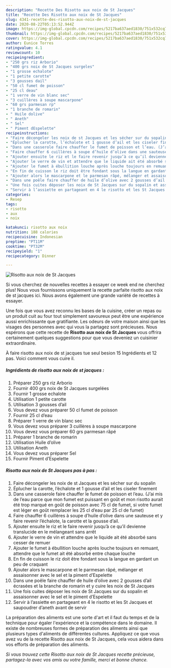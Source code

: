 ```yaml
---
description: "Recette Des Risotto aux noix de St Jacques"
title: "Recette Des Risotto aux noix de St Jacques"
slug: 4341-recette-des-risotto-aux-noix-de-st-jacques
date: 2020-08-22T05:13:52.944Z
image: https://img-global.cpcdn.com/recipes/5217ba637aed1830/751x532cq70/risotto-aux-noix-de-st-jacques-photo-principale-de-la-recette.jpg
thumbnail: https://img-global.cpcdn.com/recipes/5217ba637aed1830/751x532cq70/risotto-aux-noix-de-st-jacques-photo-principale-de-la-recette.jpg
cover: https://img-global.cpcdn.com/recipes/5217ba637aed1830/751x532cq70/risotto-aux-noix-de-st-jacques-photo-principale-de-la-recette.jpg
author: Eunice Torres
ratingvalue: 4.1
reviewcount: 10
recipeingredient:
- "250 grs riz Arborio"
- "400 grs noix de St Jacques surgeles"
- "1 grosse echalote"
- "1 petite carotte"
- "3 gousses dail"
- "50 cl fumet de poisson"
- "25 cl deau"
- "1 verre de vin blanc sec"
- "3 cuillères à soupe mascarpone"
- "60 grs parmesan rp"
- "1 branche de romarin"
- " Huile dolive"
- " Aneth"
- " Sel"
- " Piment dEspelette"
recipeinstructions:
- "Faire décongeler les noix de st Jacques et les sécher sur du sopalin"
- "Éplucher la carotte, l’échalote et 1 gousse d’ail et les ciseler finement"
- "Dans une casserole faire chauffer le fumet de poisson et l’eau. (J’ai mis de l’eau parce que mon fumet est puissant en goût et mon risotto aurait été trop marqué en goût de poisson avec 75 cl de fumet, si votre fumet est léger en goût remplacer les 25 cl d’eau par 25 cl de fumet)"
- "Faire chauffer 6 cuillères à soupe d’huile d’olive dans une sauteuse et y faire revenir l’échalote, la carotte et la gousse d’ail."
- "Ajouter ensuite le riz et le faire revenir jusqu’à ce qu’il devienne translucide en le mélangeant sans arrêt"
- "Ajouter le verre de vin et attendre que le liquide ait été absorbé sans cesser de remuer"
- "Ajouter le fumet à ébullition louche après louche toujours en remuant, attendre que le fumet ait été absorbé entre chaque louche"
- "En fin de cuisson le riz doit être fondant sous la langue en gardant un peu de craquant"
- "Ajouter alors le mascarpone et le parmesan râpé, mélanger et assaisonner avec le sel et la piment d’Espelette"
- "Dans une poêle faire chauffer de huile d’olive avec 2 gousses d’ail écrasées et la branche de romarin et y cuire les noix de St Jacques"
- "Une fois cuites déposer les noix de St Jacques sur du sopalin et assaisonner avec le sel et le piment d’Espelette"
- "Servir à l’assiette en partageant en 4 le risotto et les St Jacques et saupoudrer d’aneth avant de servir"
categories:
- Resep
tags:
- risotto
- aux
- noix

katakunci: risotto aux noix 
nutrition: 188 calories
recipecuisine: Indonesian
preptime: "PT11M"
cooktime: "PT32M"
recipeyield: "1"
recipecategory: Dinner

---
```



![Risotto aux noix de St Jacques](https://img-global.cpcdn.com/recipes/5217ba637aed1830/751x532cq70/risotto-aux-noix-de-st-jacques-photo-principale-de-la-recette.jpg)

Si vous cherchez de nouvelles recettes à essayer ce week end ne cherchez plus! Nous vous fournissons uniquement la recette parfaite risotto aux noix de st jacques ici. Nous avons également une grande variété de recettes à essayer.

Une fois que vous avez reconnu les bases de la cuisine, créer un repas ou un produit cuit au four tout simplement savoureux peut être une expérience aussi enrichissante que gratifiante. Les odeurs de votre maison ainsi que les visages des personnes avec qui vous la partagez sont précieuses. Nous espérons que cette recette de <strong> Risotto aux noix de St Jacques </strong> vous offrira certainement quelques suggestions pour que vous deveniez un cuisinier extraordinaire.

<!--inarticleads1-->

À faire risotto aux noix de st jacques tue seul besion 15 Ingrédients et 12 pas. Voici comment vous cuire il.

##### Ingrédients de risotto aux noix de st jacques :

1. Préparer 250 grs riz Arborio
1. Fournir 400 grs noix de St Jacques surgelées
1. Fournir 1 grosse echalote
1. Utilisation 1 petite carotte
1. Utilisation 3 gousses d’ail
1. Vous devez vous préparer 50 cl fumet de poisson
1. Fournir 25 cl d’eau
1. Préparer 1 verre de vin blanc sec
1. Vous devez vous préparer 3 cuillères à soupe mascarpone
1. Vous devez vous préparer 60 grs parmesan râpé
1. Préparer 1 branche de romarin
1. Utilisation  Huile d’olive
1. Utilisation  Aneth
1. Vous devez vous préparer  Sel
1. Fournir  Piment d’Espelette




<!--inarticleads2-->

##### Risotto aux noix de St Jacques pas à pas :

1. Faire décongeler les noix de st Jacques et les sécher sur du sopalin
1. Éplucher la carotte, l’échalote et 1 gousse d’ail et les ciseler finement
1. Dans une casserole faire chauffer le fumet de poisson et l’eau. (J’ai mis de l’eau parce que mon fumet est puissant en goût et mon risotto aurait été trop marqué en goût de poisson avec 75 cl de fumet, si votre fumet est léger en goût remplacer les 25 cl d’eau par 25 cl de fumet)
1. Faire chauffer 6 cuillères à soupe d’huile d’olive dans une sauteuse et y faire revenir l’échalote, la carotte et la gousse d’ail.
1. Ajouter ensuite le riz et le faire revenir jusqu’à ce qu’il devienne translucide en le mélangeant sans arrêt
1. Ajouter le verre de vin et attendre que le liquide ait été absorbé sans cesser de remuer
1. Ajouter le fumet à ébullition louche après louche toujours en remuant, attendre que le fumet ait été absorbé entre chaque louche
1. En fin de cuisson le riz doit être fondant sous la langue en gardant un peu de craquant
1. Ajouter alors le mascarpone et le parmesan râpé, mélanger et assaisonner avec le sel et la piment d’Espelette
1. Dans une poêle faire chauffer de huile d’olive avec 2 gousses d’ail écrasées et la branche de romarin et y cuire les noix de St Jacques
1. Une fois cuites déposer les noix de St Jacques sur du sopalin et assaisonner avec le sel et le piment d’Espelette
1. Servir à l’assiette en partageant en 4 le risotto et les St Jacques et saupoudrer d’aneth avant de servir




<!--inarticleads1-->

<p>
La préparation des aliments est une sorte d'art et il faut du temps et de la technique pour égaler l'expérience et la compétence dans le domaine. Il existe de nombreuses formes de préparation des aliments ainsi que plusieurs types d'aliments de différentes cultures. Appliquez ce que vous avez vu de la recette Risotto aux noix de St Jacques, cela vous aidera dans vos efforts de préparation des aliments.
</p>

<p>
<i>Si vous trouvez cette Risotto aux noix de St Jacques recette précieuse, partagez-la avec vos amis ou votre famille, merci et bonne chance.</i>
</p>
